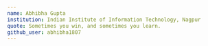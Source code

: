 ```yaml
---
name: Abhibha Gupta
institution: Indian Institute of Information Technology, Nagpur
quote: Sometimes you win, and sometimes you learn. 
github_user: abhibha1807
---
```

